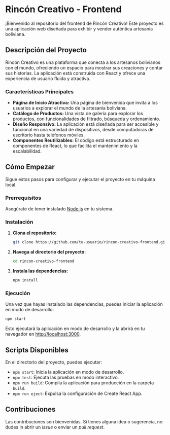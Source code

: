 # Rincón Creativo - Frontend

¡Bienvenido al repositorio del frontend de Rincón Creativo! Este proyecto es una aplicación web diseñada para exhibir y vender auténtica artesanía boliviana.

## Descripción del Proyecto

Rincón Creativo es una plataforma que conecta a los artesanos bolivianos con el mundo, ofreciendo un espacio para mostrar sus creaciones y contar sus historias. La aplicación está construida con React y ofrece una experiencia de usuario fluida y atractiva.

### Características Principales

- **Página de Inicio Atractiva:** Una página de bienvenida que invita a los usuarios a explorar el mundo de la artesanía boliviana.
- **Catálogo de Productos:** Una vista de galería para explorar los productos, con funcionalidades de filtrado, búsqueda y ordenamiento.
- **Diseño Responsivo:** La aplicación está diseñada para ser accesible y funcional en una variedad de dispositivos, desde computadoras de escritorio hasta teléfonos móviles.
- **Componentes Reutilizables:** El código está estructurado en componentes de React, lo que facilita el mantenimiento y la escalabilidad.

## Cómo Empezar

Sigue estos pasos para configurar y ejecutar el proyecto en tu máquina local.

### Prerrequisitos

Asegúrate de tener instalado [Node.js](https://nodejs.org/) en tu sistema.

### Instalación

1. **Clona el repositorio:**
   ```bash
   git clone https://github.com/tu-usuario/rincon-creativo-frontend.git
   ```
2. **Navega al directorio del proyecto:**
   ```bash
   cd rincon-creativo-frontend
   ```
3. **Instala las dependencias:**
   ```bash
   npm install
   ```

### Ejecución

Una vez que hayas instalado las dependencias, puedes iniciar la aplicación en modo de desarrollo:

```bash
npm start
```

Esto ejecutará la aplicación en modo de desarrollo y la abrirá en tu navegador en [http://localhost:3000](http://localhost:3000).

## Scripts Disponibles

En el directorio del proyecto, puedes ejecutar:

- `npm start`: Inicia la aplicación en modo de desarrollo.
- `npm test`: Ejecuta las pruebas en modo interactivo.
- `npm run build`: Compila la aplicación para producción en la carpeta `build`.
- `npm run eject`: Expulsa la configuración de Create React App.

## Contribuciones

Las contribuciones son bienvenidas. Si tienes alguna idea o sugerencia, no dudes in abrir un *issue* o enviar un *pull request*.